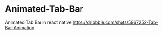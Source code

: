 # Animated-Tab-Bar
Animated Tab Bar in react native 
https://dribbble.com/shots/5967252-Tab-Bar-Animation


